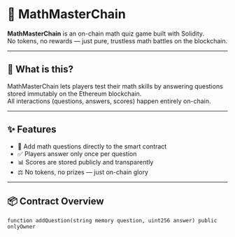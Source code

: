 # 🧠 MathMasterChain   
   
**MathMasterChain** is an on-chain math quiz game built with Solidity.     
No tokens, no rewards — just pure, trustless math battles on the blockchain.   
 
--- 
   
## 🚀 What is this? 
 
MathMasterChain lets players test their math skills by answering questions stored immutably on the Ethereum blockchain.   
All interactions (questions, answers, scores) happen entirely on-chain.   

---
   
## ✨ Features
 
- 🧮 Add math questions directly to the smart contract
- ✅ Players answer only once per question
- 📊 Scores are stored publicly and transparently
- ⚖️ No tokens, no prizes — just on-chain glory
  
---
  
## 📦 Contract Overview

```solidity   
function addQuestion(string memory question, uint256 answer) public onlyOwner  
